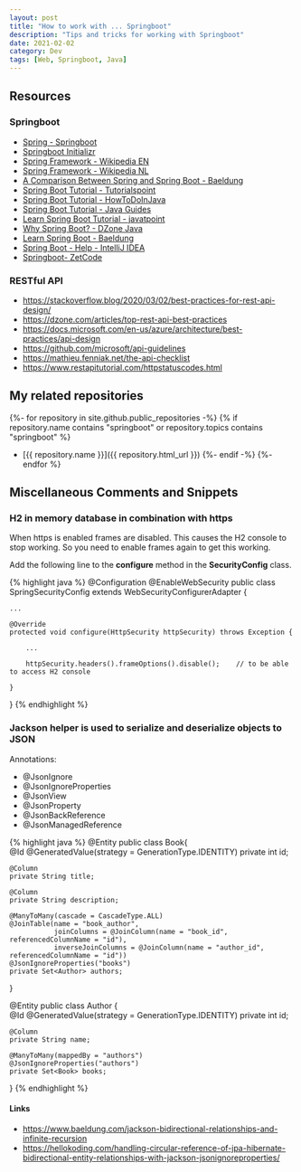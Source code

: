 ```yaml
---
layout: post
title: "How to work with ... Springboot"
description: "Tips and tricks for working with Springboot"
date: 2021-02-02
category: Dev
tags: [Web, Springboot, Java]
---
```


## Resources

### Springboot

* [Spring - Springboot](https://spring.io/projects/spring-boot)
* [Springboot Initializr](https://start.spring.io)
* [Spring Framework - Wikipedia EN](https://en.wikipedia.org/wiki/Spring_Framework)
* [Spring Framework - Wikipedia NL](https://nl.wikipedia.org/wiki/Spring_Framework)
* [A Comparison Between Spring and Spring Boot - Baeldung](https://www.baeldung.com/spring-vs-spring-boot)
* [Spring Boot Tutorial - Tutorialspoint](https://www.tutorialspoint.com/spring_boot/index.htm)
* [Spring Boot Tutorial - HowToDoInJava](https://howtodoinjava.com/spring-boot-tutorials/)
* [Spring Boot Tutorial - Java Guides](https://www.javaguides.net/p/spring-boot-tutorial.html)
* [Learn Spring Boot Tutorial - javatpoint](https://www.javatpoint.com/spring-boot-tutorial)
* [Why Spring Boot? - DZone Java](https://dzone.com/articles/why-springboot)
* [Learn Spring Boot - Baeldung](https://www.baeldung.com/spring-boot)
* [Spring Boot - Help - IntelliJ IDEA](https://www.jetbrains.com/help/idea/spring-boot.html)
* [Springboot- ZetCode](http://zetcode.com/all/#springboot)

### RESTful API

* <https://stackoverflow.blog/2020/03/02/best-practices-for-rest-api-design/>
* <https://dzone.com/articles/top-rest-api-best-practices>
* <https://docs.microsoft.com/en-us/azure/architecture/best-practices/api-design>
* <https://github.com/microsoft/api-guidelines>
* <https://mathieu.fenniak.net/the-api-checklist>
* <https://www.restapitutorial.com/httpstatuscodes.html>

## My related repositories

{%- for repository in site.github.public_repositories -%}
{% if repository.name contains "springboot" or repository.topics contains "springboot" %}
  * [{{ repository.name }}]({{ repository.html_url }})
{%- endif -%}
{%- endfor %}

## Miscellaneous Comments and Snippets

### H2 in memory database in combination with https

When https is enabled frames are disabled. This causes the H2 console to stop working. So you need to enable frames again to get this working. 

Add the following line to the **configure** method in the **SecurityConfig** class.

{% highlight java %}
@Configuration
@EnableWebSecurity
public class SpringSecurityConfig extends WebSecurityConfigurerAdapter {

    ...

    @Override
    protected void configure(HttpSecurity httpSecurity) throws Exception {

        ...

        httpSecurity.headers().frameOptions().disable();    // to be able to access H2 console

    }

}
{% endhighlight %}

### Jackson helper is used to serialize and deserialize objects to JSON

Annotations:
* @JsonIgnore
* @JsonIgnoreProperties
* @JsonView
* @JsonProperty
* @JsonBackReference
* @JsonManagedReference

{% highlight java %}
@Entity
public class Book{  
    @Id
    @GeneratedValue(strategy = GenerationType.IDENTITY)
    private int id;

    @Column
    private String title;

    @Column
    private String description;

    @ManyToMany(cascade = CascadeType.ALL)
    @JoinTable(name = "book_author", 
               joinColumns = @JoinColumn(name = "book_id", referencedColumnName = "id"),
               inverseJoinColumns = @JoinColumn(name = "author_id", referencedColumnName = "id"))
    @JsonIgnoreProperties("books")
    private Set<Author> authors;
}

@Entity
public class Author {  
    @Id
    @GeneratedValue(strategy = GenerationType.IDENTITY)
    private int id;

    @Column
    private String name;

    @ManyToMany(mappedBy = "authors")
    @JsonIgnoreProperties("authors")
    private Set<Book> books;
}
{% endhighlight %}


#### Links
* https://www.baeldung.com/jackson-bidirectional-relationships-and-infinite-recursion
* https://hellokoding.com/handling-circular-reference-of-jpa-hibernate-bidirectional-entity-relationships-with-jackson-jsonignoreproperties/
